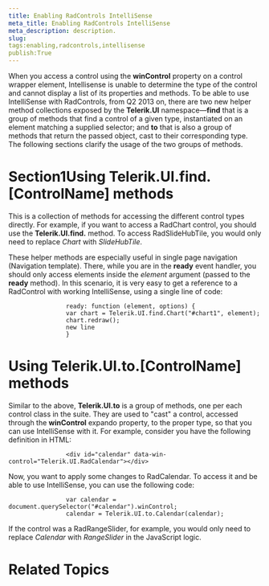 ```yaml
---
title: Enabling RadControls IntelliSense
meta_title: Enabling RadControls IntelliSense
meta_description: description.
slug: 
tags:enabling,radcontrols,intellisense
publish:True
---
```



When you access a control using the __winControl__ property on a control wrapper element, Intellisense is unable to determine the type
				of the control and cannot display a list of its properties and methods. To be able to use IntelliSense with RadControls, from Q2 2013 on, there are two new helper
				method collections exposed by the __Telerik.UI__ namespace—__find__ that is a group of methods that find a control of
				a given type, instantiated on an element matching a supplied selector; and __to__ that is also a group of methods that return the
				passed object, cast to their corresponding type. The following sections clarify the usage of the two groups of methods.
			

# Section1Using Telerik.UI.find.[ControlName] methods

This is a collection of methods for accessing the different control types directly. For example, if you want to access a RadChart control, you should use 
					the __Telerik.UI.find.__ method. To access RadSlideHubTile, you would only need to 
					replace *Chart* with *SlideHubTile*.
				

These helper methods are especially useful in single page navigation (Navigation template). There, while you are in the __ready__ event
					handler, you should only access elements inside the *element* argument (passed to the __ready__ method).
					In this scenario, it is very easy to get a reference to a RadControl with working IntelliSense, using a single line of code:
				

	
					ready: function (element, options) {
					var chart = Telerik.UI.find.Chart("#chart1", element);
					chart.redraw();
					new line
					}
				



# Using Telerik.UI.to.[ControlName] methods

Similar to the above, __Telerik.UI.to__ is a group of methods, one per each control class in the suite. They are used to "cast" a 
					control, accessed through the __winControl__ expando property, to the proper type, so that you can use IntelliSense with it. For 
					example, consider you have the following definition in HTML:
				

	
					<div id="calendar" data-win-control="Telerik.UI.RadCalendar"></div>
				



Now, you want to apply some changes to RadCalendar. To access it and be able to use IntelliSense, you can use the following code:

	
					var calendar = document.querySelector("#calendar").winControl;
					calendar = Telerik.UI.to.Calendar(calendar);
				



If the control was a RadRangeSlider, for example, you would only need to replace *Calendar* with *RangeSlider* in
					the JavaScript logic.
				

# Related Topics
